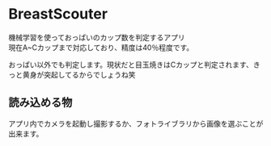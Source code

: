 # BreastScouter
機械学習を使っておっぱいのカップ数を判定するアプリ  
現在A~Cカップまで対応しており、精度は40％程度です。

おっぱい以外でも判定します。現状だと目玉焼きはCカップと判定されます、きっと黄身が突起してるからでしょうね笑

## 読み込める物
アプリ内でカメラを起動し撮影するか、フォトライブラリから画像を選ぶことが出来ます。

